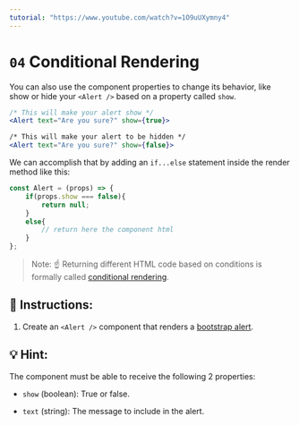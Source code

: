 ```yaml
---
tutorial: "https://www.youtube.com/watch?v=1O9uUXymny4"
---
```


# `04` Conditional Rendering

You can also use the component properties to change its behavior, like show or hide your `<Alert />` based on a property called `show`.

```jsx
/* This will make your alert show */
<Alert text="Are you sure?" show={true}>

/* This will make your alert to be hidden */
<Alert text="Are you sure?" show={false}>
```

We can accomplish that by adding an `if...else` statement inside the render method like this:

```jsx
const Alert = (props) => {
    if(props.show === false){
        return null;
    }
    else{
        // return here the component html
    }
};
```

> Note: ☝️ Returning different HTML code based on conditions is formally called [conditional rendering](https://react.dev/learn/conditional-rendering).

##  📝 Instructions:

1. Create an `<Alert />` component that renders a [bootstrap alert](https://getbootstrap.com/docs/5.0/components/alerts/#examples).

## 💡 Hint: 

The component must be able to receive the following 2 properties:

+ `show` (boolean): True or false.

+ `text` (string): The message to include in the alert.
